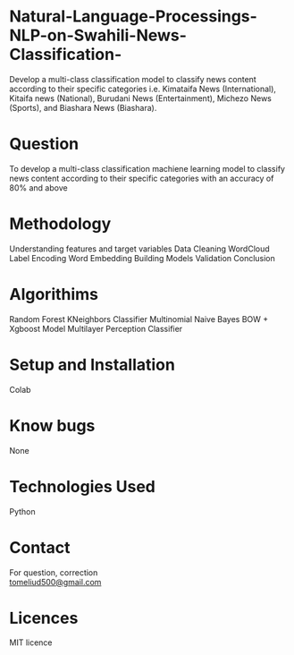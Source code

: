 # Natural-Language-Processings-NLP-on-Swahili-News-Classification-
Develop a multi-class classification model to classify news content according to their specific categories i.e. Kimataifa News (International), Kitaifa news (National), Burudani News (Entertainment), Michezo News (Sports), and Biashara News (Biashara).  
# Question 
To develop a multi-class classification machiene learning model to classify news content according to their specific categories with an accuracy of 80% and above 
# Methodology 
Understanding features and target variables
Data Cleaning
WordCloud
Label Encoding
Word Embedding
Building Models
Validation
Conclusion
# Algorithims 
Random Forest 
KNeighbors Classifier 
Multinomial Naive Bayes
BOW + Xgboost Model
Multilayer Perception Classifier
# Setup and Installation 
Colab
# Know bugs 
None
# Technologies Used 
Python 
# Contact 
For question, correction  
tomeliud500@gmail.com 
# Licences 
MIT licence 
